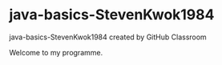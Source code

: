 # java-basics-StevenKwok1984
java-basics-StevenKwok1984 created by GitHub Classroom

Welcome to my programme.
